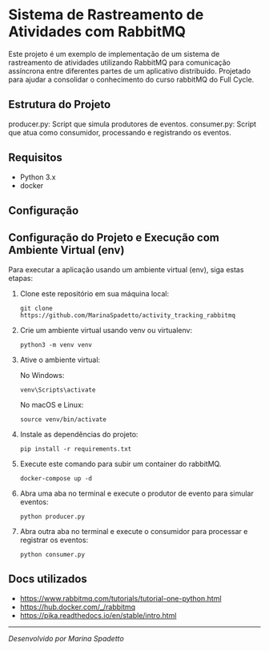 # Sistema de Rastreamento de Atividades com RabbitMQ

Este projeto é um exemplo de implementação de um sistema de rastreamento de atividades utilizando RabbitMQ para comunicação assíncrona entre diferentes partes de um aplicativo distribuído. Projetado para ajudar a consolidar o conhecimento do curso rabbitMQ do Full Cycle.

## Estrutura do Projeto

producer.py: Script que simula produtores de eventos.
consumer.py: Script que atua como consumidor, processando e registrando os eventos.

## Requisitos

- Python 3.x
- docker

## Configuração

## Configuração do Projeto e Execução com Ambiente Virtual (env)

Para executar a aplicação usando um ambiente virtual (env), siga estas etapas:

1. Clone este repositório em sua máquina local:

   ```
   git clone https://github.com/MarinaSpadetto/activity_tracking_rabbitmq
   ```

2. Crie um ambiente virtual usando venv ou virtualenv:

   ```
   python3 -m venv venv
   ```

3. Ative o ambiente virtual:

   No Windows:
    ```
    venv\Scripts\activate
    ```

   No macOS e Linux:
    ```
    source venv/bin/activate
    ```

4. Instale as dependências do projeto:

   ```
   pip install -r requirements.txt
   ```

5. Execute este comando para subir um container do rabbitMQ.
   ```
   docker-compose up -d
   ```

7. Abra uma aba no terminal e execute o produtor de evento para simular eventos:

   ```
   python producer.py
   ```

8. Abra outra aba no terminal e execute o consumidor para processar e registrar os eventos:

   ```
   python consumer.py
   ```


## Docs utilizados

- https://www.rabbitmq.com/tutorials/tutorial-one-python.html
- https://hub.docker.com/_/rabbitmq
- https://pika.readthedocs.io/en/stable/intro.html

---

*Desenvolvido por Marina Spadetto*
